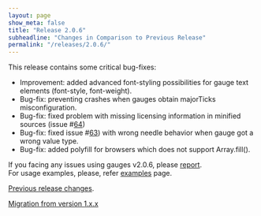 ```yaml
---
layout: page
show_meta: false
title: "Release 2.0.6"
subheadline: "Changes in Comparison to Previous Release"
permalink: "/releases/2.0.6/"
---
```


This release contains some critical bug-fixes:

 - Improvement: added advanced font-styling possibilities for gauge text elements (font-style, font-weight).
 - Bug-fix: preventing crashes when gauges obtain majorTicks misconfiguration.
 - Bug-fix: fixed problem with missing licensing information in minified sources (issue #[64](https://github.com/Mikhus/canvas-gauges/issues/64))
 - Bug-fix: fixed issue #[63](https://github.com/Mikhus/canvas-gauges/issues/63)) with wrong needle behavior when gauge got a wrong value type.
 - Bug-fix: added polyfill for browsers which does not support Array.fill().

If you facing any issues using gauges v2.0.6, please [report](https://github.com/Mikhus/canvas-gauges/issues).  
For usage examples, please, refer [examples]({{site.url}}/documentation/examples/) page.

[Previous release changes]({{site.url}}/releases/2.0.5/).

[Migration from version 1.x.x]({{site.url}}/migration/)

